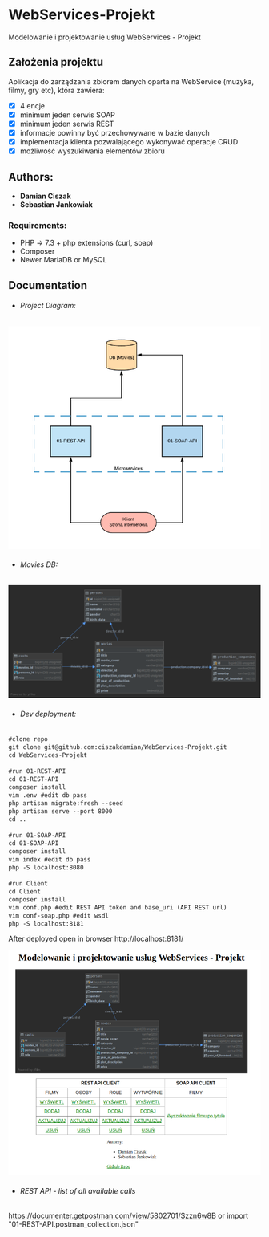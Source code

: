 # WebServices-Projekt
Modelowanie i projektowanie usług WebServices - Projekt

## Założenia projektu
 Aplikacja do zarządzania zbiorem danych oparta na WebService (muzyka, filmy, gry etc), która zawiera: 
 
- [x] 4 encje
- [x] minimum jeden serwis SOAP
- [x] minimum jeden serwis REST
- [x] informacje powinny być przechowywane w bazie danych
- [x] implementacja klienta pozwalającego wykonywać operacje CRUD
- [x] możliwość wyszukiwania elementów zbioru

## Authors:
- **Damian Ciszak** 
- **Sebastian Jankowiak**

### Requirements:
- PHP => 7.3 + php extensions (curl, soap)
- Composer
- Newer MariaDB or MySQL

## Documentation 

- ###### Project Diagram:
![project-diagram-image](https://raw.githubusercontent.com/ciszakdamian/WebServices-Projekt/master/project-webservices-diagram.png)

- ###### Movies DB:
![db-diagram-image](https://raw.githubusercontent.com/ciszakdamian/WebServices-Projekt/dev/db-diagram.png?token=AFPZD662Q7KABIDPT2BK4J266VPVU)

- ###### Dev deployment:
```
#clone repo
git clone git@github.com:ciszakdamian/WebServices-Projekt.git
cd WebServices-Projekt

#run 01-REST-API
cd 01-REST-API
composer install
vim .env #edit db pass
php artisan migrate:fresh --seed
php artisan serve --port 8000
cd ..

#run 01-SOAP-API
cd 01-SOAP-API
composer install
vim index #edit db pass 
php -S localhost:8080

#run Client
cd Client
composer install
vim conf.php #edit REST API token and base_uri (API REST url)
vim conf-soap.php #edit wsdl
php -S localhost:8181

```

After deployed open in browser http://localhost:8181/

![client-image](https://raw.githubusercontent.com/ciszakdamian/WebServices-Projekt/master/client.png)

- ###### REST API - list of all available calls
https://documenter.getpostman.com/view/5802701/Szzn6w8B or import "01-REST-API.postman_collection.json"
